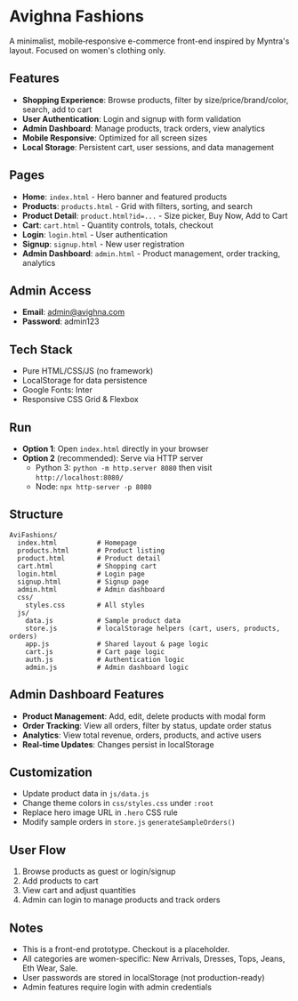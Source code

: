 # Avighna Fashions

A minimalist, mobile‑responsive e-commerce front-end inspired by Myntra's layout. Focused on women's clothing only.

## Features
- **Shopping Experience**: Browse products, filter by size/price/brand/color, search, add to cart
- **User Authentication**: Login and signup with form validation
- **Admin Dashboard**: Manage products, track orders, view analytics
- **Mobile Responsive**: Optimized for all screen sizes
- **Local Storage**: Persistent cart, user sessions, and data management

## Pages
- **Home**: `index.html` - Hero banner and featured products
- **Products**: `products.html` - Grid with filters, sorting, and search
- **Product Detail**: `product.html?id=...` - Size picker, Buy Now, Add to Cart
- **Cart**: `cart.html` - Quantity controls, totals, checkout
- **Login**: `login.html` - User authentication
- **Signup**: `signup.html` - New user registration
- **Admin Dashboard**: `admin.html` - Product management, order tracking, analytics

## Admin Access
- **Email**: admin@avighna.com
- **Password**: admin123

## Tech Stack
- Pure HTML/CSS/JS (no framework)
- LocalStorage for data persistence
- Google Fonts: Inter
- Responsive CSS Grid & Flexbox

## Run
- **Option 1**: Open `index.html` directly in your browser
- **Option 2** (recommended): Serve via HTTP server
  - Python 3: `python -m http.server 8080` then visit `http://localhost:8080/`
  - Node: `npx http-server -p 8080`

## Structure
```
AviFashions/
  index.html          # Homepage
  products.html       # Product listing
  product.html        # Product detail
  cart.html           # Shopping cart
  login.html          # Login page
  signup.html         # Signup page
  admin.html          # Admin dashboard
  css/
    styles.css        # All styles
  js/
    data.js           # Sample product data
    store.js          # localStorage helpers (cart, users, products, orders)
    app.js            # Shared layout & page logic
    cart.js           # Cart page logic
    auth.js           # Authentication logic
    admin.js          # Admin dashboard logic
```

## Admin Dashboard Features
- **Product Management**: Add, edit, delete products with modal form
- **Order Tracking**: View all orders, filter by status, update order status
- **Analytics**: View total revenue, orders, products, and active users
- **Real-time Updates**: Changes persist in localStorage

## Customization
- Update product data in `js/data.js`
- Change theme colors in `css/styles.css` under `:root`
- Replace hero image URL in `.hero` CSS rule
- Modify sample orders in `store.js` `generateSampleOrders()`

## User Flow
1. Browse products as guest or login/signup
2. Add products to cart
3. View cart and adjust quantities
4. Admin can login to manage products and track orders

## Notes
- This is a front-end prototype. Checkout is a placeholder.
- All categories are women-specific: New Arrivals, Dresses, Tops, Jeans, Eth Wear, Sale.
- User passwords are stored in localStorage (not production-ready)
- Admin features require login with admin credentials
